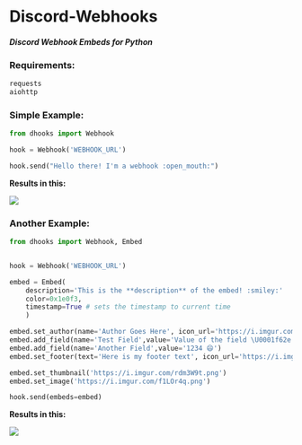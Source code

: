 # Discord-Webhooks
#### *Discord Webhook Embeds for Python*

### Requirements:
```py
requests
aiohttp
```

### Simple Example:
```py
from dhooks import Webhook

hook = Webhook('WEBHOOK_URL')

hook.send("Hello there! I'm a webhook :open_mouth:")
```
**Results in this:**

<img src='https://i.imgur.com/3acyaiy.png'>

### Another Example:
```py
from dhooks import Webhook, Embed


hook = Webhook('WEBHOOK_URL')

embed = Embed(
    description='This is the **description** of the embed! :smiley:'
    color=0x1e0f3,
    timestamp=True # sets the timestamp to current time
    )

embed.set_author(name='Author Goes Here', icon_url='https://i.imgur.com/rdm3W9t.png')
embed.add_field(name='Test Field',value='Value of the field \U0001f62e')
embed.add_field(name='Another Field',value='1234 😄')
embed.set_footer(text='Here is my footer text', icon_url='https://i.imgur.com/rdm3W9t.png')

embed.set_thumbnail('https://i.imgur.com/rdm3W9t.png')
embed.set_image('https://i.imgur.com/f1LOr4q.png')

hook.send(embeds=embed)
```
**Results in this:**

<img src='https://i.imgur.com/8Ms4OID.png'>

